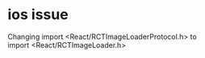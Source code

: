# ios issue
 Changing
 import <React/RCTImageLoaderProtocol.h>
to   
 import <React/RCTImageLoader.h>